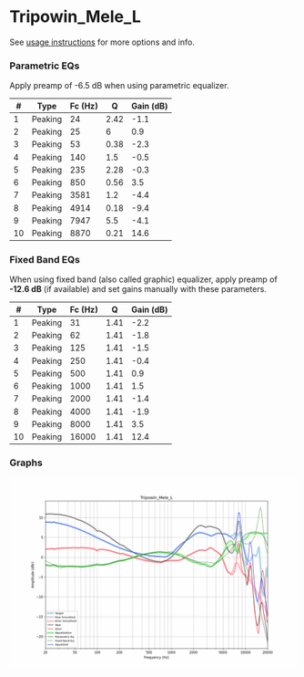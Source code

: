 # Tripowin_Mele_L
See [usage instructions](https://github.com/jaakkopasanen/AutoEq#usage) for more options and info.

### Parametric EQs
Apply preamp of -6.5 dB when using parametric equalizer.

|   # | Type    |   Fc (Hz) |    Q |   Gain (dB) |
|-----|---------|-----------|------|-------------|
|   1 | Peaking |        24 | 2.42 |        -1.1 |
|   2 | Peaking |        25 | 6    |         0.9 |
|   3 | Peaking |        53 | 0.38 |        -2.3 |
|   4 | Peaking |       140 | 1.5  |        -0.5 |
|   5 | Peaking |       235 | 2.28 |        -0.3 |
|   6 | Peaking |       850 | 0.56 |         3.5 |
|   7 | Peaking |      3581 | 1.2  |        -4.4 |
|   8 | Peaking |      4914 | 0.18 |        -9.4 |
|   9 | Peaking |      7947 | 5.5  |        -4.1 |
|  10 | Peaking |      8870 | 0.21 |        14.6 |

### Fixed Band EQs
When using fixed band (also called graphic) equalizer, apply preamp of **-12.6 dB** (if available) and set gains manually with these parameters.

|   # | Type    |   Fc (Hz) |    Q |   Gain (dB) |
|-----|---------|-----------|------|-------------|
|   1 | Peaking |        31 | 1.41 |        -2.2 |
|   2 | Peaking |        62 | 1.41 |        -1.8 |
|   3 | Peaking |       125 | 1.41 |        -1.5 |
|   4 | Peaking |       250 | 1.41 |        -0.4 |
|   5 | Peaking |       500 | 1.41 |         0.9 |
|   6 | Peaking |      1000 | 1.41 |         1.5 |
|   7 | Peaking |      2000 | 1.41 |        -1.4 |
|   8 | Peaking |      4000 | 1.41 |        -1.9 |
|   9 | Peaking |      8000 | 1.41 |         3.5 |
|  10 | Peaking |     16000 | 1.41 |        12.4 |

### Graphs
![](./Tripowin_Mele_L.png)
